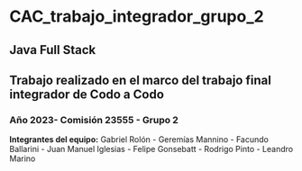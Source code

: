 # CAC_trabajo_integrador_grupo_2

## Java Full Stack

## Trabajo realizado en el marco del trabajo final integrador de Codo a Codo

### Año 2023- Comisión 23555 - Grupo 2

**Integrantes del equipo:**
Gabriel Rolón - Geremías Mannino - Facundo Ballarini - Juan Manuel Iglesias - Felipe Gonsebatt - Rodrigo Pinto - Leandro Marino
